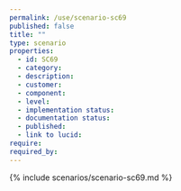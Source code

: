 ```yaml
---
permalink: /use/scenario-sc69
published: false
title: ""
type: scenario
properties:
  - id: SC69
  - category:
  - description:
  - customer:
  - component:
  - level:
  - implementation status:
  - documentation status:
  - published:
  - link to lucid:
require:
required_by:
---
```


{% include scenarios/scenario-sc69.md %}
